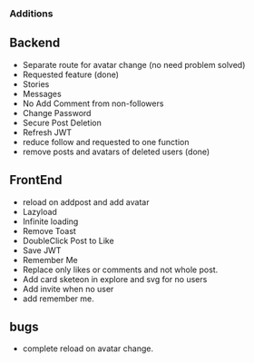 ### Additions

## Backend

- Separate route for avatar change (no need problem solved)
- Requested feature (done)
- Stories
- Messages
- No Add Comment from non-followers
- Change Password
- Secure Post Deletion
- Refresh JWT
- reduce follow and requested to one function
- remove posts and avatars of deleted users (done)

## FrontEnd

- reload on addpost and add avatar
- Lazyload
- Infinite loading
- Remove Toast
- DoubleClick Post to Like
- Save JWT
- Remember Me
- Replace only likes or comments and not whole post.
- Add card sketeon in explore and svg for no users
- Add invite when no user
- add remember me.

## bugs

- complete reload on avatar change.
